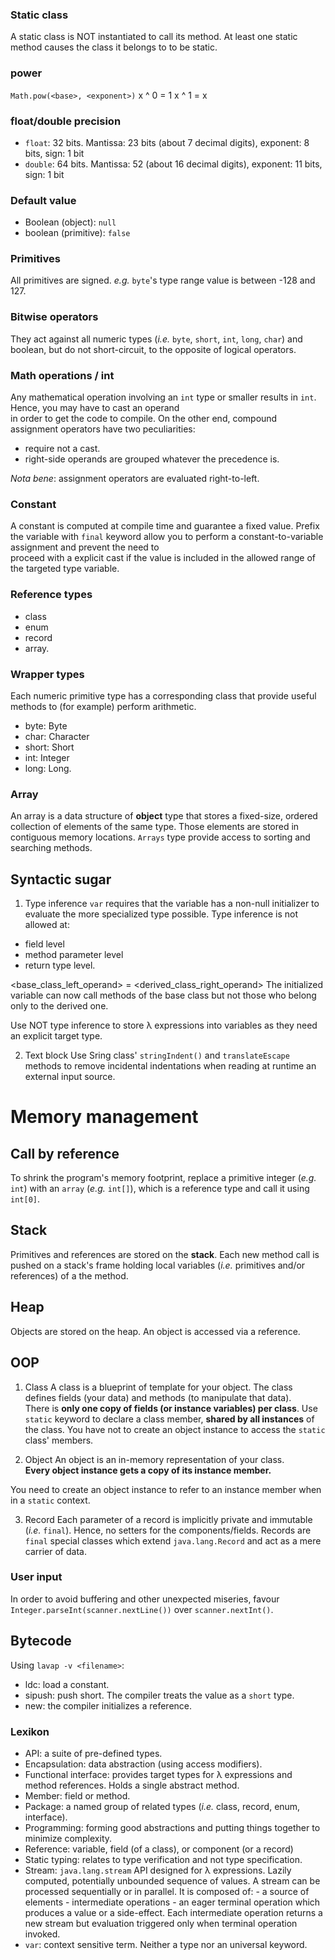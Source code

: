 ### Static class
A static class is NOT instantiated to call its method. At least one static method causes the class it belongs to to be static.


### power
`Math.pow(<base>, <exponent>)`
x ^ 0 = 1
x ^ 1 = x   


### float/double precision
- `float`: 32 bits. Mantissa: 23 bits (about 7 decimal digits), exponent: 8 bits, sign: 1 bit
- `double`: 64 bits. Mantissa: 52 (about 16 decimal digits), exponent: 11 bits, sign: 1 bit


### Default value
- Boolean (object): `null`
- boolean (primitive): `false`


### Primitives
All primitives are signed. *e.g.* `byte`'s type range value is between -128 and 127.


### Bitwise operators
They act against all numeric types (*i.e.* `byte`, `short`, `int`, `long`, `char`) and boolean, but do not short-circuit, 
to the opposite of logical operators.


### Math operations / int
Any mathematical operation involving an `int` type or smaller results in `int`. Hence, you may have to cast an operand \
in order to get the code to compile.
On the other end, compound assignment operators have two peculiarities:
- require not a cast.
- right-side operands are grouped whatever the precedence is.

*Nota bene*: assignment operators are evaluated right-to-left.


### Constant
A constant is computed at compile time and guarantee a fixed value.
Prefix the variable with `final` keyword allow you to perform a constant-to-variable assignment and prevent the need to \
proceed with a explicit cast if the value is included in the allowed range of the targeted type variable.


### Reference types
- class
- enum
- record
- array.


### Wrapper types
Each numeric primitive type has a corresponding class that provide useful methods to (for example) perform arithmetic.
- byte: Byte
- char: Character
- short: Short
- int: Integer
- long: Long.

### Array
An array is a data structure of **object** type that stores a fixed-size, ordered collection of elements of the same type.
Those elements are stored in contiguous memory locations.
`Arrays` type provide access to sorting and searching methods.


## Syntactic sugar
1. Type inference
`var` requires that the variable has a non-null initializer to evaluate the more specialized type possible.
Type inference is not allowed at:
- field level
- method parameter level
- return type level.

<base_class_left_operand> = <derived_class_right_operand>
The initialized variable can now call methods of the base class but not those who belong only to the derived one. 

Use NOT type inference to store λ expressions into variables as they need an explicit target type.


2. Text block
Use Sring class' `stringIndent()` and `translateEscape` methods to remove incidental indentations when reading at runtime
an external input source.


# Memory management
## Call by reference
To shrink the program's memory footprint, replace a primitive integer (*e.g.* `int`) with an `array` (*e.g.* `int[]`),
which is a reference type and call it using `int[0]`.

## Stack
Primitives and references are stored on the **stack**. Each new method call is pushed on a stack's frame holding local
variables (*i.e.* primitives and/or references) of a the method.

## Heap
Objects are stored on the heap. An object is accessed via a reference.


## OOP
1. Class
A class is a blueprint of template for your object. The class defines fields (your data) and methods (to manipulate that
data). \
There is **only one copy of fields (or instance variables) per class**.
Use `static` keyword to declare a class member, **shared by all instances** of the class. You have not to create an object
instance to access the `static` class' members.


2. Object
An object is an in-memory representation of your class. \
**Every object instance gets a copy of its instance member.**

You need to create an object instance to refer to an instance member when in a `static` context.


3. Record
Each parameter of a record is implicitly private and immutable (*i.e.* `final`). Hence, no setters for the 
components/fields.
Records are `final` special classes which extend `java.lang.Record` and act as a mere carrier of data.

### User input
In order to avoid buffering and other unexpected miseries, favour `Integer.parseInt(scanner.nextLine())` over 
`scanner.nextInt()`.


## Bytecode
Using `lavap -v <filename>`:
- ldc: load a constant.
- sipush: push short. The compiler treats the value as a `short` type.
- new: the compiler initializes a reference.


### Lexikon
- API: a suite of pre-defined types.
- Encapsulation: data abstraction (using access modifiers).
- Functional interface: provides target types for λ expressions and method references. Holds a single abstract method.
- Member: field or method.
- Package: a named group of related types (*i.e.* class, record, enum, interface).
- Programming: forming good abstractions and putting things together to minimize complexity.
- Reference: variable, field (of a class), or component (or a record)
- Static typing: relates to type verification and not type specification.
- Stream: `java.lang.stream` API designed for λ expressions. Lazily computed, potentially unbounded sequence of values.
      A stream can be processed sequentially or in parallel. It is composed of:
        - a source of elements
        - intermediate operations
        - an eager terminal operation which produces a value or a side-effect.
      Each intermediate operation returns a new stream but evaluation triggered only when terminal operation invoked.
- `var`: context sensitive term. Neither a type nor an universal keyword.
